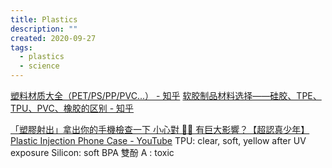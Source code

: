 ```yaml
---
title: Plastics
description: ""
created: 2020-09-27
tags:
  - plastics
  - science
---
```


[塑料材质大全（PET/PS/PP/PVC...） - 知乎](https://zhuanlan.zhihu.com/p/55014302)
[软胶制品材料选择——硅胶、TPE、TPU、PVC、橡胶的区别 - 知乎](https://zhuanlan.zhihu.com/p/56770337)

[「塑膠射出」拿出你的手機檢查一下 小心對 🐤🐤 有巨大影響？【超認真少年】Plastic Injection Phone Case - YouTube](https://www.youtube.com/watch?v=io2A5eksdcY)
TPU: clear, soft, yellow after UV exposure
Silicon: soft
BPA 雙酚 A : toxic
